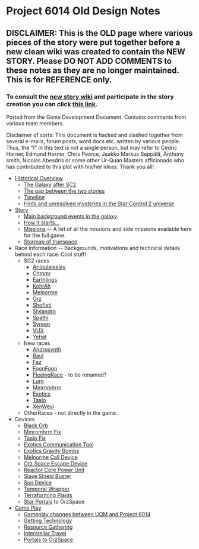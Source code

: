# Project 6014 Old Design Notes #

## DISCLAIMER: This is the OLD page where various pieces of the story were put together before a new clean wiki was created to contain the NEW STORY. Please DO NOT ADD COMMENTS to these notes as they are no longer maintained. This is for REFERENCE only. ##

### To consult the [new story wiki](http://code.google.com/p/story-creation/wiki/Welcome?tm=6) and participate in the story creation you can click [this link](http://code.google.com/p/story-creation/wiki/Welcome?tm=6). ###





Ported from the Game Development Document.  Contains comments from various team members.

Disclaimer of sorts: This document is hacked and slashed together from several e-mails, forum posts, word docs etc. written by various people. Thus, the "I" in this text is not a single person, but may refer to Cedric Horner, Edmund Horner, Chris Pearce, Jaakko Markus Seppälä, Anthony smith, Nicolas Abesdris or some other Ur-Quan Masters afficionado who has contributed to this plot with his/her ideas. Thank you all!

  * [Historical Overview](HistoricalOverview.md)
    * [The Galaxy after SC2](EndOfSC2.md)
    * [The gap between the two stories](StoryGap.md)
    * [Timeline](Timeline.md)
    * [Hints and unresolved mysteries in the Star Control 2 universe](SC2Mysteries.md)
  * [Story](Story.md)
    * [Main background events in the galaxy](MainEvents.md)
    * [How it starts...](HowItStarts.md)
    * [Missions](Missions.md) -- A list of all the missions and side missions available here for the full game.
    * [Starmap of truespace](Map.md)
  * Race information -- Backgrounds, motivations and technical details behind each race. Cool stuff!
    * SC2 races
      * [Ariloulaleelay](Ariloulaleelay.md)
      * [Chmmr](Chmmr.md)
      * [Earthlings](Earthlings.md)
      * [KohrAh](KohrAh.md)
      * [Melnorme](Melnorme.md)
      * [Orz](Orz.md)
      * [Shofixti](Shofixti.md)
      * [Slylandro](Slylandro.md)
      * [Spathi](Spathi.md)
      * [Syreen](Syreen.md)
      * [VUX](VUX.md)
      * [Yehat](Yehat.md)
    * New races
      * [Androsynth](Androsynth.md)
      * [Baul](Baul.md)
      * [Faz](Faz.md)
      * [FoonFoon](FoonFoon.md)
      * [FleeingRace](FleeingRace.md) - to be renamed?
      * [Lurg](Lurg.md)
      * [Mmrnmhrm](Mmrnmhrm.md)
      * [Exotics](Exotics.md)
      * [Taalo](Taalo.md)
      * [XenWeyi](XenWeyi.md)
    * OtherRaces - not directly in the game.
  * Devices
    * [Black Orb](BlackOrb.md)
    * [Mmrnmhrm Fix](MmrnmhrmFix.md)
    * [Taalo Fix](TaaloFix.md)
    * [Exotics Communication Tool](ExoticsCommunicationTool.md)
    * [Exotics Gravity Bombs](ExoticsGravityBombs.md)
    * [Melnorme Call Device](MelnormeCallDevice.md)
    * [Orz Space Escape Device](OrzSpaceEscapeDevice.md)
    * [Reactor Core Power Unit](ReactorCorePowerUnit.md)
    * [Slave Shield Buster](SlaveShieldBuster.md)
    * [Sun Device](SunDevice.md)
    * [Temporal Wrapper](TemporalWrapper.md)
    * [Terraforming Plants](TerraformingPlants.md)
    * [Star Portals](StarPortals.md) to OrzSpace
  * [Game Play](GamePlay.md)
    * [Gameplay changes between UQM and Project 6014](GamePlayChanges.md)
    * [Getting Technology](GettingTechnology.md)
    * [Resource Gathering](ResourceGathering.md)
    * [Interstellar Travel](InterstellarTravel.md)
    * [Portals to OrzSpace](StarPortals.md)